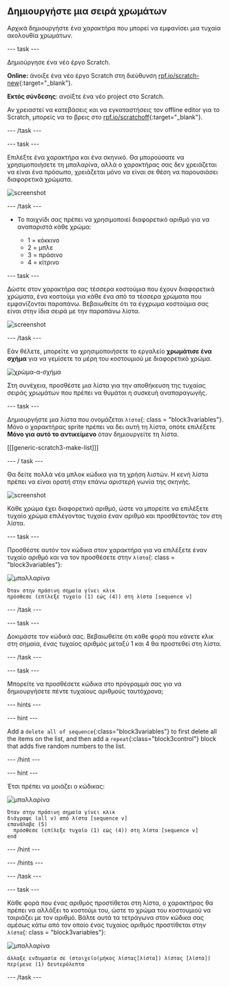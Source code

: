 ## Δημιουργήστε μια σειρά χρωμάτων

Αρχικά δημιουργήστε ένα χαρακτήρα που μπορεί να εμφανίσει μια τυχαία ακολουθία χρωμάτων.

\--- task \---

Δημιούργησε ένα νέο έργο Scratch.

**Online:** άνοιξε ένα νέο έργο Scratch στη διεύθυνση [rpf.io/scratch-new](https://rpf.io/scratch-new){:target="_blank"}.

**Eκτός σύνδεσης**: ανοίξτε ένα νέο project στο Scratch.

Αν χρειαστεί να κατεβάσεις και να εγκαταστήσεις τον offline editor για το Scratch, μπορείς να το βρεις στο [rpf.io/scratchoff](https://rpf.io/scratchoff){:target="_blank"}.

\--- /task \---

\--- task \---

Επιλέξτε ένα χαρακτήρα και ένα σκηνικό. Θα μπορούσατε να χρησιμοποιήσετε τη μπαλαρίνα, αλλά ο χαρακτήρας σας δεν χρειάζεται να είναι ένα πρόσωπο, χρειάζεται μόνο να είναι σε θέση να παρουσιάσει διαφορετικά χρώματα.

![screenshot](images/colour-sprite.png)

\--- /task \---

+ Το παιχνίδι σας πρέπει να χρησιμοποιεί διαφορετικό αριθμό για να αναπαριστά κάθε χρώμα:
    
    + 1 = κόκκινο
    + 2 = μπλε
    + 3 = πράσινο
    + 4 = κίτρινο

\--- task \---

Δώστε στον χαρακτήρα σας τέσσερα κοστούμια που έχουν διαφορετικά χρώματα, ένα κοστούμι για κάθε ένα από τα τέσσερα χρώματα που εμφανίζονται παραπάνω. Βεβαιωθείτε ότι τα έγχρωμα κοστούμια σας είναι στην ίδια σειρά με την παραπάνω λίστα.

![screenshot](images/colour-costume.png)

\--- /task \---

Εάν θέλετε, μπορείτε να χρησιμοποιήσετε το εργαλείο **χρωμάτισε ένα σχήμα** για να γεμίσετε τα μέρη του κοστουμιού με διαφορετικό χρώμα.

![χρώμα-α-σχήμα](images/color-a-shape.png)

Στη συνέχεια, προσθέστε μια λίστα για την αποθήκευση της τυχαίας σειράς χρωμάτων που πρέπει να θυμάται η συσκευή αναπαραγωγής.

\--- task \---

Δημιουργήστε μια λίστα που ονομάζεται `λίστα`{: class = "block3variables"}. Μόνο ο χαρακτήρας sprite πρέπει να δει αυτή τη λίστα, οπότε επιλέξετε **Μόνο για αυτό το αντικείμενο** όταν δημιουργείτε τη λίστα.

[[[generic-scratch3-make-list]]]

\--- / task \---

Θα δείτε πολλά νέα μπλοκ κώδικα για τη χρήση λιστών. Η κενή λίστα πρέπει να είναι ορατή στην επάνω αριστερή γωνία της σκηνής.

![screenshot](images/colour-list-blocks-annotated.png)

Κάθε χρώμα έχει διαφορετικό αριθμό, ώστε να μπορείτε να επιλέξετε τυχαίο χρώμα επιλέγοντας τυχαία έναν αριθμό και προσθέτοντάς τον στη λίστα.

\--- task \---

Προσθέστε αυτόν τον κώδικα στον χαρακτήρα για να επιλέξετε έναν τυχαίο αριθμό και να τον προσθέσετε στην `λίστα`{: class = "block3variables"}:

![μπαλλαρίνα](images/ballerina.png)

```blocks3
Όταν στην πράσινη σημαία γίνει κλικ
πρόσθεσε (επίλεξε τυχαίο (1) εώς (4)) στη λίστα [sequence v]
```

\--- /task \---

\--- task \---

Δοκιμάστε τον κώδικά σας. Βεβαιωθείτε ότι κάθε φορά που κάνετε κλικ στη σημαία, ένας τυχαίος αριθμός μεταξύ 1 και 4 θα προστεθεί στη λίστα.

\--- /task \---

\--- task \---

Μπορείτε να προσθέσετε κώδικα στο πρόγραμμά σας για να δημιουργήσετε πέντε τυχαίους αριθμούς ταυτόχρονα;

\--- hints \---

\--- hint \---

Add a `delete all of sequence`{:class="block3variables"} to first delete all the items on the list, and then add a `repeat`{:class="block3control"} block that adds five random numbers to the list.

\--- /hint \---

\--- hint \---

Έτσι πρέπει να μοιάζει ο κώδικας:

![μπαλλαρίνα](images/ballerina.png)

```blocks3
Όταν στην πράσινη σημαία γίνει κλικ
διάγραψε (all v) από λίστα [sequence v]
επανάλαβε (5) 
  πρόσθεσε (επίλεξε τυχαίο (1) εώς (4)) στη λίστα [sequence v]
end
```

\--- /hint \---

\--- /hints \---

\--- /task \---

\--- task \---

Κάθε φορά που ένας αριθμός προστίθεται στη λίστα, ο χαρακτήρας θα πρέπει να αλλάξει το κοστούμι του, ώστε το χρώμα του κοστουμιού να ταιριάζει με τον αριθμό. Βάλτε αυτά τα τετράγωνα στον κώδικα σας αμέσως κάτω από τον οποίο ένας τυχαίος αριθμός προστίθεται στην `λίστα`{: class = "block3variables"}:

![μπαλλαρίνα](images/ballerina.png)

```blocks3
άλλαξε ενδυμασία σε (στοιχείο(μήκος λίστας[λίστα]) λίστας [λίστα])
περίμενε (1) δευτερόλεπτα
```

\--- /task \---